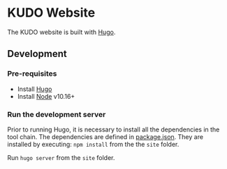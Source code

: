 # KUDO Website

The KUDO website is built with [Hugo](https://gohugo.io).

## Development

### Pre-requisites

* Install [Hugo](https://gohugo.io/getting-started/installing/)
* Install [Node](https://nodejs.org/en/download/) v10.16+

### Run the development server

Prior to running Hugo, it is necessary to install all the dependencies in the tool chain. The dependencies are defined in [package.json](site/package.json). They are installed by executing:
`npm install` from the the `site` folder.

Run `hugo server` from the `site` folder.
